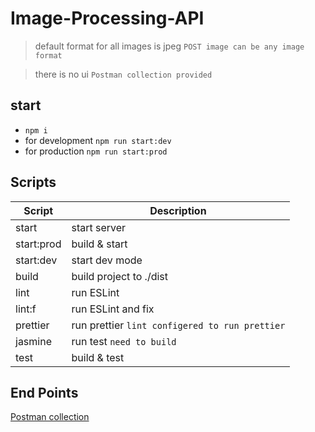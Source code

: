 # Image-Processing-API

> default format for all images is jpeg `POST image can be any image format`

> there is no ui `Postman collection provided`

## start

- `npm i`
- for development `npm run start:dev`
- for production `npm run start:prod`

## Scripts

| Script     | Description                                    |
| ---------- | ---------------------------------------------- |
| start      | start server                                   |
| start:prod | build & start                                  |
| start:dev  | start dev mode                                 |
| build      | build project to ./dist                        |
| lint       | run ESLint                                     |
| lint:f     | run ESLint and fix                             |
| prettier   | run prettier `lint configered to run prettier` |
| jasmine    | run test `need to build`                       |
| test       | build & test                                   |

## End Points

[Postman collection](https://www.getpostman.com/collections/a8c0c0715ba058605ccc)

